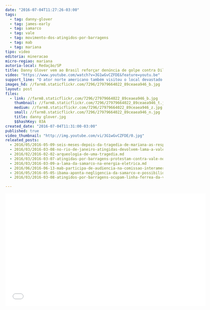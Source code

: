 ```yaml
---
date: "2016-07-04T11:27:26-03:00"
tags:
  - tag: danny-glover
  - tag: james-early
  - tag: samarco
  - tag: vale
  - tag: movimento-dos-atingidos-por-barragens
  - tag: mab
  - tag: mariana
tipo: video
editoria: mineracao
micro-regiao: mariana
autoria-local: Redação/SP
title: Danny Glover vem ao Brasil reforçar denúncia de golpe contra Dilma
video: "https://www.youtube.com/watch?v=3G1wGvCZFDE&feature=youtu.be"
support_line: "O ator norte americano também visitou o local devastado pelo rompimento da barragem da Samarco, em Mariana. Ele se encontrou com movimentos sociais."
images_hd: //farm8.staticflickr.com/7296/27979664022_89ceaea946_b.jpg
layout: post
files:
  - link: //farm8.staticflickr.com/7296/27979664022_89ceaea946_b.jpg
    thumbnail: //farm8.staticflickr.com/7296/27979664022_89ceaea946_t.jpg
    medium: //farm8.staticflickr.com/7296/27979664022_89ceaea946_z.jpg
    small: //farm8.staticflickr.com/7296/27979664022_89ceaea946_n.jpg
    title: danny glover.jpg
    $$hashKey: 03A
created_date: "2016-07-04T11:31:00-03:00"
published: true
video_thumbnail: "http://img.youtube.com/vi/3G1wGvCZFDE/0.jpg"
releated_posts:
  - 2016/05/2016-05-09-seis-meses-depois-da-tragedia-de-mariana-as-respostas-ainda-nao-foram-dadas.md
  - 2016/03/2016-03-08-no-rio-de-janeiro-atingidas-devolvem-lama-a-vale.md
  - 2016/02/2016-02-02-arqueologia-de-uma-tragedia.md
  - 2016/03/2016-03-07-atingidas-por-barragens-protestam-contra-vale-no-rio-de-janeiro.md
  - 2016/03/2016-03-09-a-lama-da-samarco-na-energia-eletrica.md
  - 2016/06/2016-06-13-mab-participa-de-audiencia-na-comissao-interamericana-de-direitos-humanos-sobre-direitos-humanos-e-impactos-da-mineracao.md
  - 2016/05/2016-05-05-ibama-aponta-negligencia-da-samarco-e-possibilidade-de-novas-tragedias.md
  - 2016/03/2016-03-08-atingidos-por-barragens-ocupam-linha-ferrea-da-vale.md

---
```

<p><iframe allowfullscreen="" frameborder="0" height="360" src="//www.youtube.com/embed/3G1wGvCZFDE" width="640"></iframe></p>
